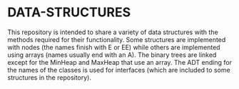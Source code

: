 # DATA-STRUCTURES
This repository is intended to share a variety of data structures with the methods required for their functionality. 
Some structures are implemented with nodes (the names finish with E or EE) while others are implemented using arrays (names usually end with an A). 
The binary trees are linked except for the MinHeap and MaxHeap that use an array. 
The ADT ending for the names of the classes is used for interfaces (which are included to some structures in the repository).
